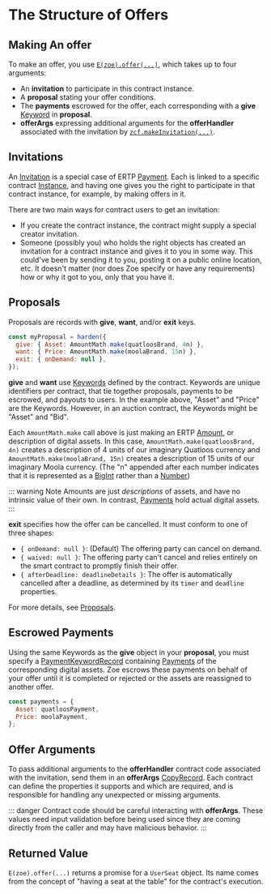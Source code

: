 # The Structure of Offers

<Zoe-Version/>

## Making An offer

To make an offer, you use [`E(zoe).offer(...)`](/reference/zoe-api/zoe.md#e-zoe-offer-invitation-proposal-paymentkeywordrecord-offerargs), which takes up to four arguments:
- An **invitation** to participate in this contract instance.
- A **proposal** stating your offer conditions.
- The **payments** escrowed for the offer, each corresponding with a **give** [Keyword](/reference/zoe-api/zoe-data-types.md#keyword) in **proposal**.
- **offerArgs** expressing additional arguments for the **offerHandler** associated with the invitation by [`zcf.makeInvitation(...)`](/reference/zoe-api/zoe-contract-facet.md#zcf-makeinvitation-offerhandler-description-customproperties-proposalshape).

## Invitations

An [Invitation](/reference/zoe-api/zoe-data-types.md#invitation) is a special case of ERTP [Payment](/reference/ertp-api/payment.md). Each is linked to a specific contract [Instance](/reference/zoe-api/zoe-data-types.md#instance), and
having one gives you the right to participate in that contract instance, for example, by making offers in it.

There are two main ways for contract users to get an invitation:
- If you create the contract instance, the contract might supply a special creator invitation.
- Someone (possibly you) who holds the right objects has created an invitation for a contract instance and gives it to
  you in some way. This could've been by sending it to you, posting it on a public online location, etc. It
  doesn't matter (nor does Zoe specify or have any requirements) how or why it got to you, only that you have it.

## Proposals

Proposals are records with **give**, **want**, and/or **exit** keys.

```js
const myProposal = harden({
  give: { Asset: AmountMath.make(quatloosBrand, 4n) },
  want: { Price: AmountMath.make(moolaBrand, 15n) },
  exit: { onDemand: null },
});
```
**give** and **want** use [Keywords](/reference/zoe-api/zoe-data-types.md#keyword) defined by the contract.
Keywords are unique identifiers per contract, that tie together proposals,
payments to be escrowed, and payouts to users.
In the example above, "Asset" and "Price" are the Keywords. However, in an auction contract,
the Keywords might be "Asset" and "Bid".

Each `AmountMath.make` call above is just making an ERTP [Amount](/reference/ertp-api/ertp-data-types.md#amount), or description of digital assets.
In this case, `AmountMath.make(quatloosBrand, 4n)` creates a description of 4 units
of our imaginary Quatloos currency and `AmountMath.make(moolaBrand, 15n)` creates a description
of 15 units of our imaginary Moola currency. (The "n" appended after each number indicates that
it is represented as a [BigInt](https://developer.mozilla.org/en-US/docs/Web/JavaScript/Reference/Global_Objects/BigInt)
rather than a [Number](https://developer.mozilla.org/en-US/docs/Web/JavaScript/Reference/Global_Objects/Number))

::: warning Note
Amounts are just _descriptions_ of assets, and have no intrinsic value of their own.
In contrast, [Payments](/reference/ertp-api/payment.md) hold actual digital assets.
:::

**exit** specifies how the offer can be cancelled. It must conform to one of three shapes:
- `{ onDemand: null }`: (Default) The offering party can cancel on demand.
- `{ waived: null }`: The offering party can't cancel and relies entirely on the smart contract to promptly finish their offer.
- `{ afterDeadline: deadlineDetails }`: The offer is automatically cancelled after a deadline,
  as determined by its `timer` and `deadline` properties.

For more details, see [Proposals](/reference/zoe-api/zoe.md#proposals).

## Escrowed Payments

Using the same Keywords as the **give** object in your **proposal**, you must specify a [PaymentKeywordRecord](/reference/zoe-api/zoe-data-types.md#keywordrecord) containing [Payments](/reference/ertp-api/payment.md) of the corresponding digital assets.
Zoe escrows these payments on behalf of your offer until it is completed
or rejected or the assets are reassigned to another offer.
```js
const payments = {
  Asset: quatloosPayment,
  Price: moolaPayment,
};
```

## Offer Arguments

To pass additional arguments to the **offerHandler** contract code associated with the
invitation, send them in an **offerArgs** [CopyRecord](/glossary/#copyrecord).
Each contract can define the properties it supports and which are required, and
is responsible for handling any unexpected or missing arguments.

::: danger
Contract code should be careful interacting with **offerArgs**. These values need input validation
before being used since they are coming directly from the caller and may have malicious behavior.
:::

## Returned Value

`E(zoe).offer(...)` returns a promise for a `UserSeat` object. Its name comes from the concept of
"having a seat at the table" for the contract's execution.
